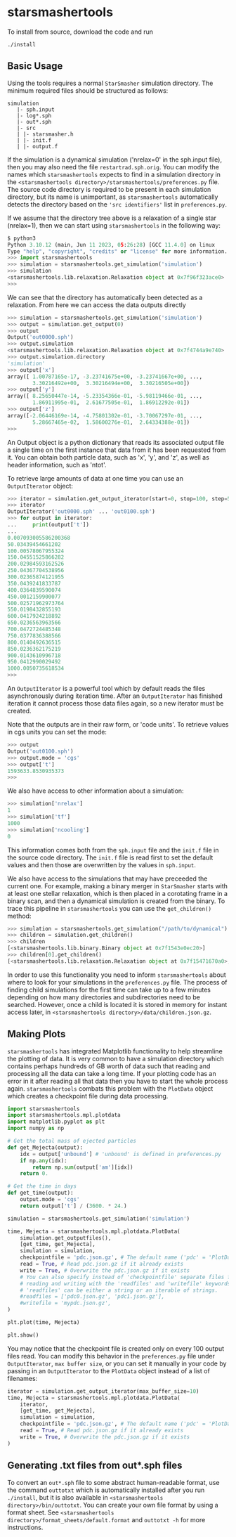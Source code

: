 # starsmashertools

To install from source, download the code and run
```
./install
```

## Basic Usage

Using the tools requires a normal `StarSmasher` simulation directory. The minimum required files should be structured as follows:
```
simulation
   |- sph.input
   |- log*.sph
   |- out*.sph
   |- src
   | |- starsmasher.h
   | |- init.f
   | |- output.f
```
If the simulation is a dynamical simulation ('nrelax=0' in the sph.input file), then you may also need the file `restartrad.sph.orig`. You can modify the names which `starsmashertools` expects to find in a simulation directory in the `<starsmashertools directory>/starsmashertools/preferences.py` file. The source code directory is required to be present in each simulation directory, but its name is unimportant, as `starsmashertools` automatically detects the directory based on the `'src identifiers'` list in `preferences.py`.

If we assume that the directory tree above is a relaxation of a single star (nrelax=1), then we can start using `starsmashertools` in the following way:
```python
$ python3
Python 3.10.12 (main, Jun 11 2023, 05:26:28) [GCC 11.4.0] on linux
Type "help", "copyright", "credits" or "license" for more information.
>>> import starsmashertools
>>> simulation = starsmashertools.get_simulation('simulation')
>>> simulation
<starsmashertools.lib.relaxation.Relaxation object at 0x7f96f323ace0>
>>> 
```
We can see that the directory has automatically been detected as a relaxation. From here we can access the data outputs directly
```python
>>> simulation = starsmashertools.get_simulation('simulation')
>>> output = simulation.get_output(0)
>>> output
Output('out0000.sph')
>>> output.simulation
<starsmashertools.lib.relaxation.Relaxation object at 0x7f4744a9e740>
>>> output.simulation.directory
'simulation'
>>> output['x']
array([ 1.00787165e-17, -3.23741675e+00, -3.23741667e+00, ...,
        3.30216492e+00,  3.30216494e+00,  3.30216505e+00])
>>> output['y']
array([ 8.25650447e-14, -5.23354366e-01, -5.98119466e-01, ...,
        1.86911995e-01,  2.61677505e-01,  1.86912292e-01])
>>> output['z']
array([-2.06446169e-14, -4.75801302e-01, -3.70067297e-01, ...,
        5.28667465e-02,  1.58600276e-01,  2.64334388e-01])
>>> 
```
An Output object is a python dictionary that reads its associated output file a single time on the first instance that data from it has been requested from it. You can obtain both particle data, such as 'x', 'y', and 'z', as well as header information, such as 'ntot'.

To retrieve large amounts of data at one time you can use an `OutputIterator` object:
```python
>>> iterator = simulation.get_output_iterator(start=0, stop=100, step=5)
>>> iterator
OutputIterator('out0000.sph' ... 'out0100.sph')
>>> for output in iterator:
...     print(output['t'])
...
0.007093005586200368
50.03439454661202
100.00578067955324
150.04551525866282
200.02984593162526
250.04367704538956
300.02365874121955
350.0439241833787
400.0364839590074
450.0012159900077
500.02571962973764
550.0198432855193
600.0417924218892
650.0236563963566
700.0472724485348
750.0377836388566
800.0140492636515
850.0236362175219
900.0143610996718
950.0412990029492
1000.0050735618534
>>> 
```
An `OutputIterator` is a powerful tool which by default reads the files asynchronously during iteration time. After an `OutputIterator` has finished iteration it cannot process those data files again, so a new iterator must be created.

Note that the outputs are in their raw form, or 'code units'. To retrieve values in cgs units you can set the mode:
```python
>>> output
Output('out0100.sph')
>>> output.mode = 'cgs'
>>> output['t']
1593633.8530935373
>>>
```

We also have access to other information about a simulation:
```python
>>> simulation['nrelax']
1
>>> simulation['tf']
1000
>>> simulation['ncooling']
0
```
This information comes both from the `sph.input` file and the `init.f` file in the source code directory. The `init.f` file is read first to set the default values and then those are overwritten by the values in `sph.input`.

We also have access to the simulations that may have preceeded the current one. For example, making a binary merger in `StarSmasher` starts with at least one stellar relaxation, which is then placed in a corotating frame in a binary scan, and then a dynamical simulation is created from the binary. To trace this pipeline in `starsmashertools` you can use the `get_children()` method:
```python
>>> simulation = starsmashertools.get_simulation("/path/to/dynamical")
>>> children = simulation.get_children()
>>> children
[<starsmashertools.lib.binary.Binary object at 0x7f1543e0ec20>]
>>> children[0].get_children()
[<starsmashertools.lib.relaxation.Relaxation object at 0x7f15471670a0>, <starsmashertools.lib.relaxation.Relaxation object at 0x7f1543e0ee60>]
```
In order to use this functionality you need to inform `starsmashertools` about where to look for your simulations in the `preferences.py` file. The process of finding child simulations for the first time can take up to a few minutes depending on how many directories and subdirectories need to be searched. However, once a child is located it is stored in memory for instant access later, in `<starsmashertools directory>/data/children.json.gz`.


## Making Plots

`starsmashertools` has integrated Matplotlib functionality to help streamline the plotting of data. It is very common to have a simulation directory which contains perhaps hundreds of GB worth of data such that reading and processing all the data can take a long time. If your plotting code has an error in it after reading all that data then you have to start the whole process again. `starsmashertools` combats this problem with the `PlotData` object which creates a checkpoint file during data processing.
```python
import starsmashertools
import starsmashertools.mpl.plotdata
import matplotlib.pyplot as plt
import numpy as np

# Get the total mass of ejected particles
def get_Mejecta(output):
    idx = output['unbound'] # 'unbound' is defined in preferences.py
    if np.any(idx):
        return np.sum(output['am'][idx])
    return 0.

# Get the time in days
def get_time(output):
    output.mode = 'cgs'
    return output['t'] / (3600. * 24.)

simulation = starsmashertools.get_simulation('simulation')

time, Mejecta = starsmashertools.mpl.plotdata.PlotData(
    simulation.get_outputfiles(),
    [get_time, get_Mejecta],
    simulation = simulation,
    checkpointfile = 'pdc.json.gz', # The default name ('pdc' = 'PlotData Checkpoint')
    read = True, # Read pdc.json.gz if it already exists
    write = True, # Overwrite the pdc.json.gz if it exists
    # You can also specify instead of 'checkpointfile' separate files for
    # reading and writing with the 'readfiles' and 'writefile' keywords.
    # 'readfiles' can be either a string or an iterable of strings.
    #readfiles = ['pdc0.json.gz', 'pdc1.json.gz'],
    #writefile = 'mypdc.json.gz',
)

plt.plot(time, Mejecta)

plt.show()
```
You may notice that the checkpoint file is created only on every 100 output files read. You can modify this behavior in the `preferences.py` file under `OutputIterator`, `max buffer size`, or you can set it manually in your code by passing in an `OutputIterator` to the `PlotData` object instead of a list of filenames:
```python
iterator = simulation.get_output_iterator(max_buffer_size=10)
time, Mejecta = starsmashertools.mpl.plotdata.PlotData(
    iterator,
    [get_time, get_Mejecta],
    simulation = simulation,
    checkpointfile = 'pdc.json.gz', # The default name ('pdc' = 'PlotData Checkpoint')
    read = True, # Read pdc.json.gz if it already exists
    write = True, # Overwrite the pdc.json.gz if it exists
)
```

## Generating .txt files from out*.sph files

To convert an `out*.sph` file to some abstract human-readable format, use the command `outtotxt` which is automatically installed after you run `./install`, but it is also available in `<starsmashertools directory>/bin/outtotxt`. You can create your own file format by using a format sheet. See `<starsmashertools directory>/format_sheets/default.format` and `outtotxt -h` for more instructions.